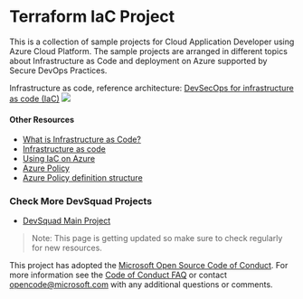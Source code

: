 # Terraform IaC Project

This is a collection of sample projects for Cloud Application Developer using Azure Cloud Platform. The sample projects are arranged in different topics about Infrastructure as Code and deployment on Azure supported by Secure DevOps Practices.

Infrastructure as code, reference architecture:
[DevSecOps for infrastructure as code (IaC)](https://docs.microsoft.com/en-us/azure/architecture/solution-ideas/articles/devsecops-infrastructure-as-code)
![](https://docs.microsoft.com/en-us/azure/architecture/solution-ideas/media/devsecops-for-iac.png#lightbox)

#### Other Resources
- [What is Infrastructure as Code?](https://docs.microsoft.com/en-us/devops/deliver/what-is-infrastructure-as-code)
- [Infrastructure as code](https://docs.microsoft.com/en-us/dotnet/architecture/cloud-native/infrastructure-as-code)
- [Using IaC on Azure](https://docs.microsoft.com/en-us/devops/deliver/what-is-infrastructure-as-code#using-iac-on-azure)
- [Azure Policy](https://docs.microsoft.com/en-us/azure/governance/policy/overview)
- [Azure Policy definition structure](https://docs.microsoft.com/en-us/azure/governance/policy/concepts/definition-structure)

### Check More DevSquad Projects
* [DevSquad Main Project](https://github.com/microsoft/fast-prototyping)

> Note: This page is getting updated so make sure to check regularly for new resources.

This project has adopted the [Microsoft Open Source Code of Conduct](https://opensource.microsoft.com/codeofconduct/). For more information see the [Code of Conduct FAQ](https://opensource.microsoft.com/codeofconduct/faq/) or contact [opencode@microsoft.com](mailto:opencode@microsoft.com) with any additional questions or comments.
